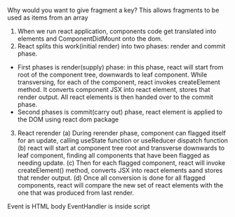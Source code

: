 
Why would you want to give fragment a key?
This allows fragments to be used as items from an array

1. When we run react application, components code get translated into elements and ComponentDidMount onto the dom.
2. React splits this work(initial render) into two phases: render and commit phase.
- First phases is render(supply) phase: in this phase, react will start from root of the component tree, downwards to leaf component. While transversing, for each of the component, react invokes createElement method. It converts component JSX into react element, stores that render output. All react elements is then handed over to the commit phase.
- Second phases is commit(carry out) phase, react element is applied to the DOM using react dom package
3. React rerender
(a) During rerender phase, component can flagged itself for an update, calling useState function or useReducer dispatch function
(b) react will start at component tree root and transverse downwards to leaf component, finding all components that have been flagged as needing update.
(c) Then for each flagged component, react will invoke createElement() method, converts JSX into react elements aand stores that render output.
(d) Once all conversion is done for all flagged components, react will compare the new set of react elements with the one that was produced from last render.


Event is HTML body
EventHandler is inside script

